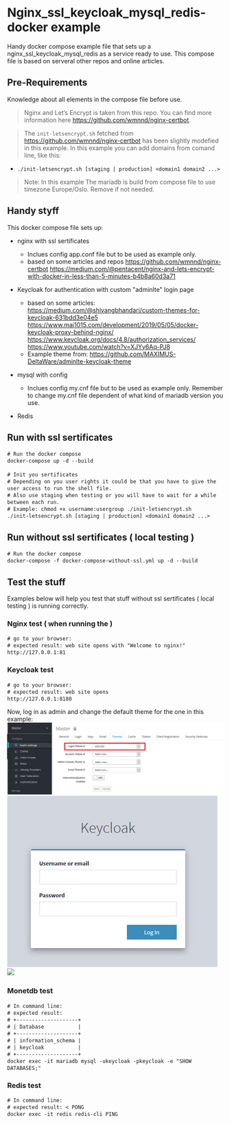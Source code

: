 # Nginx_ssl_keycloak_mysql_redis-docker example
Handy docker compose example file that sets up a nginx_ssl_keycloak_mysql_redis as a service ready to use.
This compose file is based on serveral other repos and online articles.

## Pre-Requirements
Knowledge about all elements in the compose file before use.
> Nginx and Let’s Encrypt is taken from this repo. You can find more information here https://github.com/wmnnd/nginx-certbot.

> The `init-letsencrypt.sh` fetched from https://github.com/wmnnd/nginx-certbot has been slightly modefied in this example. 
> In this example you can add domains from comand line, like this:
   
   - `./init-letsencrypt.sh [staging | production] <domain1 domain2 ...> `  

> Note: In this example The mariadb is build from compose file to use timezone Europe/Oslo. Remove if not needed.

## Handy styff
This docker compose file sets up:
    
- nginx with ssl sertificates
    - Inclues config app.conf file but to be used as example only.
    - based on some articles and repos
        https://github.com/wmnnd/nginx-certbot
        https://medium.com/@pentacent/nginx-and-lets-encrypt-with-docker-in-less-than-5-minutes-b4b8a60d3a71

- Keycloak for authentication with custom "adminlte" login page
    - based on some articles:
        https://medium.com/@shivangbhandari/custom-themes-for-keycloak-631bdd3e04e5
        https://www.mai1015.com/development/2019/05/05/docker-keycloak-proxy-behind-nginx/
        https://www.keycloak.org/docs/4.8/authorization_services/
        https://www.youtube.com/watch?v=XJYy6Aq-PJ8
    - Example theme from:
        https://github.com/MAXIMUS-DeltaWare/adminlte-keycloak-theme

- mysql with config
    - Inclues config my.cnf file but to be used as example only. Remember to change my.cnf file dependent of what kind of mariadb version you use.

- Redis


## Run with ssl sertificates
```
# Run the docker compose
docker-compose up -d --build

# Init you sertificates
# Depending on you user rights it could be that you have to give the user access to run the shell file.
# Also use staging when testing or you will have to wait for a while between each run.
# Example: chmod +x username:usergroup ./init-letsencrypt.sh
./init-letsencrypt.sh [staging | production] <domain1 domain2 ...>

```

## Run without ssl sertificates ( local testing )
```
# Run the docker compose
docker-compose -f docker-compose-without-ssl.yml up -d --build
```

## Test the stuff
Examples below will help you test that stuff without ssl sertificates ( local testing ) is running correctly.


### Nginx test ( when running the )
```
# go to your browser:
# expected result: web site opens with "Welcome to nginx!"
http://127.0.0.1:81
```

### Keycloak test
```
# go to your browser:
# expected result: web site opens
http://127.0.0.1:8180
```
Now, log in as admin and change the default theme for the one in this example:
[![](screenshots/keycloak_theme_example_01.png)](screenshots/keycloak_theme_example_01.png) [![](screenshots/keycloak_theme_example_02.png)](screenshots/keycloak_theme_example_02.png) [![](screenshots/screen3_sm.png)](screenshots/screen3.png)

### Monetdb test
```
# In command line:
# expected result:
# +--------------------+
# | Database           |
# +--------------------+
# | information_schema |
# | keycloak           |
# +--------------------+
docker exec -it mariadb mysql -ukeycloak -pkeycloak -e "SHOW DATABASES;"
```

### Redis test
```
# In command line:
# expected result: < PONG
docker exec -it redis redis-cli PING

```
